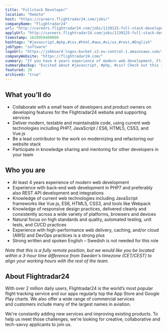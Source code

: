 ```yaml
---
title: "Fullstack Developer"
location: "Remote"
host: "https://careers.flightradar24.com/jobs/"
companyName: "Flightradar24"
url: "http://careers.flightradar24.com/jobs/1139125-full-stack-developer-php-javascript-remote"
applyUrl: "http://careers.flightradar24.com/jobs/1139125-full-stack-developer-php-javascript-remote/applications/new?"
timestamp: 1620950400000
hashtags: "#javascript,#php,#css,#html,#aws,#ui/ux,#rest,#English"
jobType: "software"
logoUrl: "https://jobboard-logos-bucket.s3.eu-central-1.amazonaws.com/flightradar24"
companyWebsite: "https://flightradar24.com/"
summary: "If you have 4 years experience of modern web development, Flightradar24 has a job opening for a fullstack developer"
summaryBackup: "Excited about #javascript, #php, #css? Check out this job post!"
featured: 20
archived: "true"
---
```


## What you’ll do

*   Collaborate with a small team of developers and product owners on developing features for the Flightradar24 website and supporting services
*   Deliver modern, testable and maintainable code, using current web technologies including PHP7, JavaScript / ES6, HTML5, CSS3, and Vue.js
*   Be a lead contributor to the work on modernizing and refactoring our website stack
*   Participate in knowledge sharing and mentoring for other developers in your team

## Who you are

*   At least 4 years experience of modern web development
*   Experience with back-end web development in PHP7 and preferably also REST API development and integrations
*   Knowledge of current web technologies including JavaScript frameworks like Vue.js, ES6, HTML5, CSS3, and tools like Webpack
*   Knowledge of responsive design practices, delivered cleanly and consistently across a wide variety of platforms, browsers and devices
*   Natural focus on high standards and quality, automated testing, unit tests, and CI/CD practices
*   Experience with high-performance web delivery, caching, and/or cloud (AWS) and DevOps practices is a strong plus
*   Strong written and spoken English – Swedish is not needed for this role

_Note that this is a fully remote position, but we would like you be located within a 3-hour time difference from Sweden's timezone (CET/CEST) to align your working hours with the rest of the team._

## About Flightradar24

With over 2 million daily users, Flightradar24 is the world’s most popular flight tracking service and our apps regularly top the App Store and Google Play charts. We also offer a wide range of commercial services and customers include many of the largest names in aviation. 

We're constantly adding new services and improving existing products. To help us meet those challenges, we're looking for creative, collaborative and tech-savvy applicants to join us.

